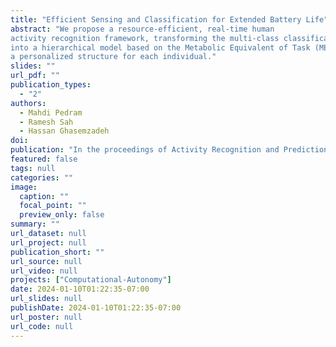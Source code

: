 ```yaml
---
title: "Efficient Sensing and Classification for Extended Battery Life"
abstract: "We propose a resource-efficient, real-time human
activity recognition framework, transforming the multi-class classification problem
into a hierarchical model based on the Metabolic Equivalent of Task (MET), creating 
a personalized structure for each individual."
slides: ""
url_pdf: ""
publication_types:
  - "2"
authors:
  - Mahdi Pedram
  - Ramesh Sah
  - Hassan Ghasemzadeh
doi: 
publication: "In the proceedings of Activity Recognition and Prediction for Smart IoT Environments, Springer"
featured: false
tags: null
categories: ""
image:
  caption: ""
  focal_point: ""
  preview_only: false
summary: ""
url_dataset: null
url_project: null
publication_short: ""
url_source: null
url_video: null
projects: ["Computational-Autonomy"]
date: 2024-01-10T01:22:35-07:00
url_slides: null
publishDate: 2024-01-10T01:22:35-07:00
url_poster: null
url_code: null
---
```


<!-- Mahdi Pedram, Ramesh Sah, Hassan Ghasemzadeh, Efficient Sensing and Classification for Extended Battery Life, In the Proceedings of Activity Recognition and Prediction for Smart IoT Environments, Edited by Raffaele Gravina and Antonella Guzzo, Springer, 2024. -->